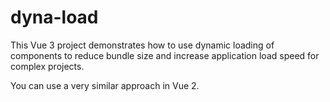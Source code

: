 # dyna-load

This Vue 3 project demonstrates how to use dynamic loading of components to reduce
bundle size and increase application load speed for complex projects.

You can use a very similar approach in Vue 2.